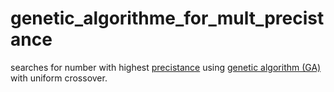 # genetic_algorithme_for_mult_precistance
searches for number with highest [precistance](https://en.wikipedia.org/wiki/Persistence_of_a_number) using [genetic algorithm (GA)](https://en.wikipedia.org/wiki/Genetic_algorithm) with uniform crossover.
